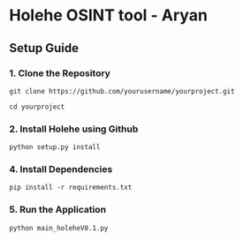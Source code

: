# **Holehe OSINT tool - Aryan**

## Setup Guide

### 1. Clone the Repository
`git clone https://github.com/yourusername/yourproject.git`

`cd yourproject`

### 2. Install Holehe using Github
`python setup.py install`


### 4. Install Dependencies
`pip install -r requirements.txt`

### 5. Run the Application
`python main_holeheV0.1.py`

